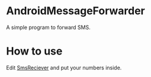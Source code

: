 # AndroidMessageForwarder
A simple program to forward SMS.

# How to use
Edit [SmsReciever](https://github.com/tayyebi/AndroidMessageForwarder/blob/master/app/src/main/java/com/gordarg/messageforwarder/SmsReciever.java) and put your numbers inside.
